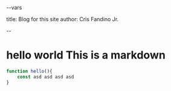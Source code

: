 --vars

title: Blog for this site
author: Cris Fandino Jr.

--

# hello world This is a markdown

```javascript
function hello(){
    const asd asd asd asd
}
```
